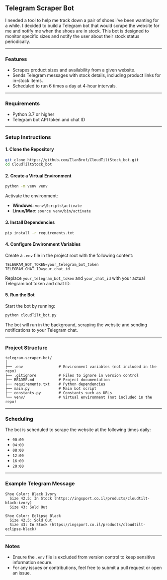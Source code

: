 
## Telegram Scraper Bot

I needed a tool to help me track down a pair of shoes i've been wanting for a while. I decided to build a Telegram bot that would scrape the website for me and notify me when the shoes are in stock. This bot is designed to monitor specific sizes and notify the user about their stock status periodically.

---

### Features
- Scrapes product sizes and availability from a given website.
- Sends Telegram messages with stock details, including product links for in-stock items.
- Scheduled to run 6 times a day at 4-hour intervals.

---

### Requirements
- Python 3.7 or higher
- Telegram bot API token and chat ID

---

### Setup Instructions

#### 1. Clone the Repository
```bash
git clone https://github.com/IlanBrof/CloudTiltStock_bot.git
cd CloudTiltStock_bot
```

#### 2. Create a Virtual Environment
```bash
python -m venv venv
```

Activate the environment:
- **Windows**: `venv\Scripts\activate`
- **Linux/Mac**: `source venv/bin/activate`

#### 3. Install Dependencies
```bash
pip install -r requirements.txt
```

#### 4. Configure Environment Variables
Create a `.env` file in the project root with the following content:
```env
TELEGRAM_BOT_TOKEN=your_telegram_bot_token
TELEGRAM_CHAT_ID=your_chat_id
```

Replace `your_telegram_bot_token` and `your_chat_id` with your actual Telegram bot token and chat ID.

#### 5. Run the Bot
Start the bot by running:
```bash
python cloudTilt_bot.py
```

The bot will run in the background, scraping the website and sending notifications to your Telegram chat.

---

### Project Structure
```
telegram-scraper-bot/
│
├── .env                # Environment variables (not included in the repo)
├── .gitignore          # Files to ignore in version control
├── README.md           # Project documentation
├── requirements.txt    # Python dependencies
├── main.py             # Main bot script
├── constants.py        # Constants such as URLs
└── venv/               # Virtual environment (not included in the repo)
```

---

### Scheduling
The bot is scheduled to scrape the website at the following times daily:
- `00:00`
- `04:00`
- `08:00`
- `12:00`
- `16:00`
- `20:00`

---

### Example Telegram Message
```
Shoe Color: Black Ivory
  Size 42.5: In Stock (https://ingsport.co.il/products/cloudtilt-black-ivory)
  Size 43: Sold Out

Shoe Color: Eclipse Black
  Size 42.5: Sold Out
  Size 43: In Stock (https://ingsport.co.il/products/cloudtilt-eclipse-black)
```

---

### Notes
- Ensure the `.env` file is excluded from version control to keep sensitive information secure.
- For any issues or contributions, feel free to submit a pull request or open an issue.
